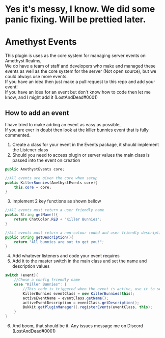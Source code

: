 # Yes it's messy, I know. We did some panic fixing. Will be prettied later.

# Amethyst Events
This plugin is uses as the core system for managing server events on Amethyst Realms,
<br>We do have a team of staff and developers who make and managed these events as well as the core system for the server (Not open source), but we could always use more events.
<br>If you have an idea then just make a pull request to this repo and add your event!
<br>If you have an idea for an event but don't know how to code then let me know, and I might add it (LostAndDead#0001)

## How to add an event
I have tried to make adding an event as easy as possible,
<br>If you are ever in doubt then look at the killer bunnies event that is fully commented.

1. Create a class for your event in the Events package, it should implement the Listener class
2. Should you need to access plugin or server values the main class is passed into the event on creation
```java
public AmethystEvents core;

//All events are given the core when setup
public KillerBunnies(AmethystEvents core){
    this.core = core;
}
```
3. Implement 2 key functions as shown bellow
```java
//All events must return a user friendly name
public String getName(){
    return ChatColor.RED + "Killer Bunnies";
}

//All events must return a non-colour coded and user friendly description
public String getDescription(){
    return "All bunnies are out to get you!";
}
```
4. Add whatever listeners and code your event requires
5. Add it to the master switch in the main class and set the name and description values
```java
switch (event){
    //Chose a config friendly name
    case "Killer Bunnies": {
        //This code is triggered when the event is active, use it to set the name and description
        KillerBunnies eventClass = new KillerBunnies(this);
        activeEventName = eventClass.getName();
        activeEventDescription = eventClass.getDescription();
        Bukkit.getPluginManager().registerEvents(eventClass, this);
    }
}
```
6. And boom, that should be it. Any issues message me on Discord (LostAndDead#0001)
   
